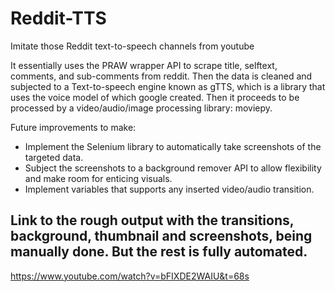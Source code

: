 # Reddit-TTS
 Imitate those Reddit text-to-speech channels from youtube

It essentially uses the PRAW wrapper API to scrape title, selftext, comments, and sub-comments from reddit. Then the data is cleaned and subjected to a Text-to-speech engine known as gTTS, which is a library that uses the voice model of which google created. Then it proceeds to be processed by a video/audio/image processing library: moviepy.

Future improvements to make:
* Implement the Selenium library to automatically take screenshots of the targeted data.
* Subject the screenshots to a background remover API to allow flexibility and make room for enticing visuals.
* Implement variables that supports any inserted video/audio transition.

## Link to the rough output with the transitions, background, thumbnail and screenshots, being manually done. But the rest is fully automated.

https://www.youtube.com/watch?v=bFIXDE2WAIU&t=68s
